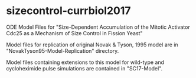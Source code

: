 # sizecontrol-currbiol2017
ODE Model Files for "Size-Dependent Accumulation of the Mitotic Activator Cdc25 as a Mechanism of Size Control in Fission Yeast"

Model files for replication of original Novak & Tyson, 1995 model are in "NovakTyson95-Model-Replication" directory.

Model files containing extensions to this model for wild-type and cycloheximide pulse simulations are contained in "SC17-Model".
